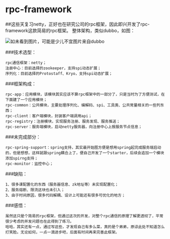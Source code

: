 # rpc-framework
##这些天复习netty，正好也在研究公司的rpc框架，因此即兴开发了rpc-framework这款简易的rpc框架。  整体架构，类似dubbo，如图：  

![如未看到图片，可能是少儿不宜](https://github.com/YLife/rpc-framework/blob/master/image/dubbo.png)图片来自dubbo

###技术选型：  
```
rpc通信框架：netty；  
注册中心：目前选择的zookeeper，支持spi动态扩展；  
序列化：目前选择的Protostaff、Kryo，支持spi动态扩展；  
```
###框架构成：  
```
rpc-app：应用模块，该模块其实应该不算rpc框架中的一部分了，只是当时为了方便测试，在下面建了一个应用模块；
rpc-common：公共模块，主要处理序列化、编解码、spi、工具类、公共常量相关的一些列东西；  
rpc-client：客户端模块，封装客户端调用api；  
rpc-registry：注册模块，实现服务注册、服务发现、服务推送；  
rpc-server：服务端模块，启动netty服务器，向注册中心上报服务节点信息；
```
###未完成部分：  
```
rpc-spring-support：spring支持，其实最开始图方便是想用spring起完成服务端启动的，但是想想，这样就跟spring耦合上了，便自己开发了一个starter，后续会追加一个模块添加spirng支持；  
rpc-monitor：监控中心；  
```
###缺陷：  
```
1、很多课配置化的东西（服务器信息、zk地址等）未实现配置化；  
2、服务熔断、限流这块也未引入；  
3、由于时间原因，很多代码解耦、设计上可能还有很多可优化的地方；  
```
###感悟：  
```
虽然这只是个简易的rpc框架，但通过这次的开发，对整个rpc通信的原理了解更透彻了，平常很少考虑的并发问题也在此得到了练习。
哈哈，其实还有一点，通过写这些，才发现自己有多么菜，真的是个弟弟，原谅此处不知道怎么打笑脸。无论如何，一点一滴进步吧，后面有时间再来完善此框架。
```
